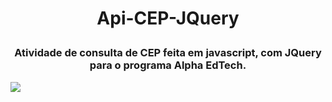 # <p align="center"> Api-CEP-JQuery </p>
### <p align="center"> Atividade de consulta de CEP feita em javascript, com JQuery para o programa Alpha EdTech. </p>
<img src="https://user-images.githubusercontent.com/78851164/125977551-40f29efa-08b4-4235-bb5f-ee90216fdc24.jpg" />
